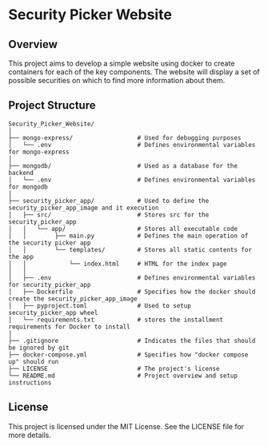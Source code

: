 # **Security Picker Website**

## **Overview**

This project aims to develop a simple website using docker to create containers for each of the key components. The website will display a set of possible securities on which to find more information about them.

## **Project Structure**
```plaintext
Security_Picker_Website/
│
├── mongo-express/                  # Used for debugging purposes
│   └── .env                        # Defines environmental variables for mongo-express
│       
├── mongodb/                        # Used as a database for the backend
│   └── .env                        # Defines environmental variables for mongodb
│       
├── security_picker_app/            # Used to define the security_picker_app_image and it execution
│   ├── src/                        # Stores src for the security_picker_app
│   │   └── app/                    # Stores all executable code
│   │        ├── main.py            # Defines the main operation of the security picker app
│   │        └── templates/         # Stores all static contents for the app
│   │            └── index.html     # HTML for the index page
│   │
│   ├── .env                        # Defines environmental variables for security_picker_app
│   ├── Dockerfile                  # Specifies how the docker should create the security_picker_app_image
│   ├── pyproject.toml              # Used to setup security_picker_app wheel
│   └── requirements.txt            # stores the installment requirements for Docker to install
│
├── .gitignore                      # Indicates the files that should be ignored by git
├── docker-compose.yml              # Specifies how "docker compose up" should run
├── LICENSE                         # The project's license
└── README.md                       # Project overview and setup instructions
```

## **License**
This project is licensed under the MIT License. See the LICENSE file for more details.
